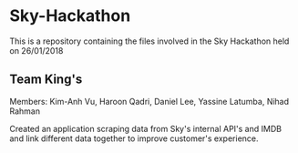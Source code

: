 # Sky-Hackathon
This is a repository containing the files involved in the Sky Hackathon held on 26/01/2018
## Team King's 
Members: Kim-Anh Vu, Haroon Qadri, Daniel Lee, Yassine Latumba, Nihad Rahman

Created an application scraping data from Sky's internal API's and IMDB and link different data together to improve customer's experience.
